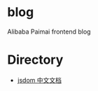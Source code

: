 # blog
Alibaba Paimai frontend blog

# Directory

- [jsdom 中文文档](https://github.com/alibaba-paimai-frontend/blog/issues/1)
